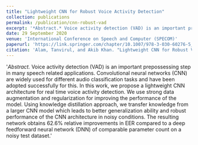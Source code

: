 ```yaml
---
title: "Lightweight CNN for Robust Voice Activity Detection"
collection: publications
permalink: /publication/cnn-robust-vad
excerpt: '*Abstract.* Voice activity detection (VAD) is an important prepossessing step in many speech related applications. Convolutional neural networks (CNN) are widely used for different audio classification tasks and have been adopted successfully for this. In this work, we propose a lightweight CNN architecture for real time voice activity detection. We use strong data augmentation and regularization for improving the performance of the model. Using knowledge distillation approach, we transfer knowledge from a larger CNN model which leads to better generalization ability and robust performance of the CNN architecture in noisy conditions. The resulting network obtains 62.6% relative improvements in EER compared to a deep feedforward neural network (DNN) of comparable parameter count on a noisy test dataset.'
date: 29 September 2020
venue: 'International Conference on Speech and Computer (SPECOM)'
paperurl: 'https://link.springer.com/chapter/10.1007/978-3-030-60276-5_1'
citation: 'Alam, Tanvirul, and Akib Khan. "Lightweight CNN for Robust Voice Activity Detection." International Conference on Speech and Computer. Springer, Cham, 2020.' 
---
```


'*Abstract.* Voice activity detection (VAD) is an important prepossessing step in many speech related applications. Convolutional neural networks (CNN) are widely used for different audio classification tasks and have been adopted successfully for this. In this work, we propose a lightweight CNN architecture for real time voice activity detection. We use strong data augmentation and regularization for improving the performance of the model. Using knowledge distillation approach, we transfer knowledge from a larger CNN model which leads to better generalization ability and robust performance of the CNN architecture in noisy conditions. The resulting network obtains 62.6% relative improvements in EER compared to a deep feedforward neural network (DNN) of comparable parameter count on a noisy test dataset.'


<!--
This paper is about the number 1. The number 2 is left for future work.



[Download paper here](http://academicpages.github.io/files/paper1.pdf)

Recommended citation: Your Name, You. (2009). "Paper Title Number 1." <i>Journal 1</i>. 1(1).
-->

